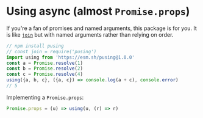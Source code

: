 # Using async (almost `Promise.props`)

If you're a fan of promises and named arguments, this package is for you. It is
like [`join`](https://github.com/tjconcept/psjoin) but with named arguments
rather than relying on order.

```js
// npm install pusing
// const join = require('pusing')
import using from 'https://esm.sh/pusing@1.0.0'
const a = Promise.resolve(1)
const b = Promise.resolve(2)
const c = Promise.resolve(4)
using({a, b, c}, ({a, c}) => console.log(a + c), console.error)
// 5
```

Implementing a `Promise.props`:

```js
Promise.props = (u) => using(u, (r) => r)
```
